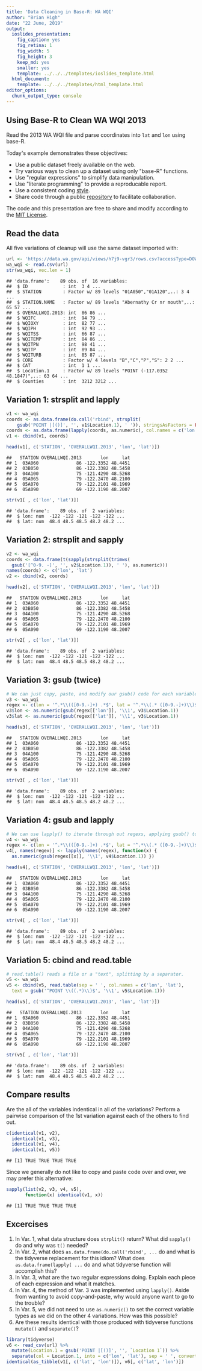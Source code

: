 ```yaml
---
title: 'Data Cleaning in Base-R: WA WQI'
author: "Brian High"
date: "22 June, 2019"
output:
  ioslides_presentation:
    fig_caption: yes
    fig_retina: 1
    fig_width: 5
    fig_height: 3
    keep_md: yes
    smaller: yes
    template: ../../../templates/ioslides_template.html
  html_document:
    template: ../../../templates/html_template.html
editor_options: 
  chunk_output_type: console
---
```








## Using Base-R to Clean WA WQI 2013

Read the 2013 WA WQI file and parse coordinates into `lat` and `lon` using base-R.

Today's example demonstrates these objectives:

* Use a public dataset freely available on the web.
* Try various ways to clean up a dataset using only "base-R" functions.
* Use "regular expressions" to simplify data manipulation.
* Use "literate programming" to provide a reproducable report.
* Use a consistent coding [style](https://google.github.io/styleguide/Rguide.xml).
* Share code through a public [repository](https://github.com/deohs/coders) to 
  facilitate collaboration.

The code and this presentation are free to share and modify according to the 
[MIT License](https://github.com/deohs/coders/blob/master/LICENSE).

## Read the data

All five variations of cleanup will use the same dataset imported with:


```r
url <- 'https://data.wa.gov/api/views/h7j9-vgr3/rows.csv?accessType=DOWNLOAD'
wa_wqi <- read.csv(url)
str(wa_wqi, vec.len = 1)
```

```
## 'data.frame':	89 obs. of  16 variables:
##  $ ID             : int  3 4 ...
##  $ STATION        : Factor w/ 89 levels "01A050","01A120",..: 3 4 ...
##  $ STATION.NAME   : Factor w/ 89 levels "Abernathy Cr nr mouth",..: 65 57 ...
##  $ OVERALLWQI.2013: int  86 86 ...
##  $ WQIFC          : int  94 79 ...
##  $ WQIOXY         : int  82 77 ...
##  $ WQIPH          : int  92 93 ...
##  $ WQITSS         : int  66 87 ...
##  $ WQITEMP        : int  84 86 ...
##  $ WQITPN         : int  98 41 ...
##  $ WQITP          : int  89 84 ...
##  $ WQITURB        : int  85 87 ...
##  $ CORE           : Factor w/ 4 levels "B","C","P","S": 2 2 ...
##  $ CAT            : int  1 1 ...
##  $ Location.1     : Factor w/ 89 levels "POINT (-117.0352 48.1847)",..: 63 64 ...
##  $ Counties       : int  3212 3212 ...
```

## Variation 1: strsplit and lapply


```r
v1 <- wa_wqi
coords <- as.data.frame(do.call('rbind', strsplit(
    gsub('POINT |[()]', '', v1$Location.1), ' ')), stringsAsFactors = FALSE)
coords <- as.data.frame(lapply(coords, as.numeric), col.names = c('lon', 'lat'))
v1 <- cbind(v1, coords)

head(v1[, c('STATION', 'OVERALLWQI.2013', 'lon', 'lat')])
```

```
##   STATION OVERALLWQI.2013       lon     lat
## 1  03A060              86 -122.3352 48.4451
## 2  03B050              86 -122.3382 48.5458
## 3  04A100              75 -121.4290 48.5268
## 4  05A065              79 -122.2470 48.2100
## 5  05A070              79 -122.2101 48.1969
## 6  05A090              69 -122.1190 48.2007
```

```r
str(v1[ , c('lon', 'lat')])
```

```
## 'data.frame':	89 obs. of  2 variables:
##  $ lon: num  -122 -122 -121 -122 -122 ...
##  $ lat: num  48.4 48.5 48.5 48.2 48.2 ...
```

## Variation 2: strsplit and sapply


```r
v2 <- wa_wqi
coords <- data.frame(t(sapply(strsplit(trimws(
  gsub('[^0-9. -]', '', v2$Location.1)), ' '), as.numeric)))
names(coords) <- c('lon', 'lat')
v2 <- cbind(v2, coords)

head(v2[, c('STATION', 'OVERALLWQI.2013', 'lon', 'lat')])
```

```
##   STATION OVERALLWQI.2013       lon     lat
## 1  03A060              86 -122.3352 48.4451
## 2  03B050              86 -122.3382 48.5458
## 3  04A100              75 -121.4290 48.5268
## 4  05A065              79 -122.2470 48.2100
## 5  05A070              79 -122.2101 48.1969
## 6  05A090              69 -122.1190 48.2007
```

```r
str(v2[ , c('lon', 'lat')])
```

```
## 'data.frame':	89 obs. of  2 variables:
##  $ lon: num  -122 -122 -121 -122 -122 ...
##  $ lat: num  48.4 48.5 48.5 48.2 48.2 ...
```

## Variation 3: gsub (twice)


```r
# We can just copy, paste, and modify our gsub() code for each variable.
v3 <- wa_wqi
regex <- c(lon = '^.*\\(([0-9.-]+) .*$', lat = '^.*\\(.* ([0-9.-]+)\\)$')
v3$lon <- as.numeric(gsub(regex[['lon']], '\\1', v3$Location.1))
v3$lat <- as.numeric(gsub(regex[['lat']], '\\1', v3$Location.1))

head(v3[, c('STATION', 'OVERALLWQI.2013', 'lon', 'lat')])
```

```
##   STATION OVERALLWQI.2013       lon     lat
## 1  03A060              86 -122.3352 48.4451
## 2  03B050              86 -122.3382 48.5458
## 3  04A100              75 -121.4290 48.5268
## 4  05A065              79 -122.2470 48.2100
## 5  05A070              79 -122.2101 48.1969
## 6  05A090              69 -122.1190 48.2007
```

```r
str(v3[ , c('lon', 'lat')])
```

```
## 'data.frame':	89 obs. of  2 variables:
##  $ lon: num  -122 -122 -121 -122 -122 ...
##  $ lat: num  48.4 48.5 48.5 48.2 48.2 ...
```

## Variation 4: gsub and lapply


```r
# We can use lapply() to iterate through out regexs, applying gsub() to each.
v4 <- wa_wqi
regex <- c(lon = '^.*\\(([0-9.-]+) .*$', lat = '^.*\\(.* ([0-9.-]+)\\)$')
v4[, names(regex)] <- lapply(names(regex), function(x) {
  as.numeric(gsub(regex[[x]], '\\1', v4$Location.1)) })

head(v4[, c('STATION', 'OVERALLWQI.2013', 'lon', 'lat')])
```

```
##   STATION OVERALLWQI.2013       lon     lat
## 1  03A060              86 -122.3352 48.4451
## 2  03B050              86 -122.3382 48.5458
## 3  04A100              75 -121.4290 48.5268
## 4  05A065              79 -122.2470 48.2100
## 5  05A070              79 -122.2101 48.1969
## 6  05A090              69 -122.1190 48.2007
```

```r
str(v4[ , c('lon', 'lat')])
```

```
## 'data.frame':	89 obs. of  2 variables:
##  $ lon: num  -122 -122 -121 -122 -122 ...
##  $ lat: num  48.4 48.5 48.5 48.2 48.2 ...
```

## Variation 5: cbind and read.table


```r
# read.table() reads a file or a "text", splitting by a separator.
v5 <- wa_wqi
v5 <- cbind(v5, read.table(sep = ' ', col.names = c('lon', 'lat'), 
  text = gsub('^POINT \\((.*)\\)$', '\\1', v5$Location.1)))

head(v5[, c('STATION', 'OVERALLWQI.2013', 'lon', 'lat')])
```

```
##   STATION OVERALLWQI.2013       lon     lat
## 1  03A060              86 -122.3352 48.4451
## 2  03B050              86 -122.3382 48.5458
## 3  04A100              75 -121.4290 48.5268
## 4  05A065              79 -122.2470 48.2100
## 5  05A070              79 -122.2101 48.1969
## 6  05A090              69 -122.1190 48.2007
```

```r
str(v5[ , c('lon', 'lat')])
```

```
## 'data.frame':	89 obs. of  2 variables:
##  $ lon: num  -122 -122 -121 -122 -122 ...
##  $ lat: num  48.4 48.5 48.5 48.2 48.2 ...
```

## Compare results

Are the all of the variables indentical in all of the variations? Perform a 
pairwise comparison of the 1st variation against each of the others to find out.


```r
c(identical(v1, v2),
  identical(v1, v3),
  identical(v1, v4),
  identical(v1, v5))
```

```
## [1] TRUE TRUE TRUE TRUE
```

Since we generally do not like to copy and paste code over and over, we may 
prefer this alternative:


```r
sapply(list(v2, v3, v4, v5), 
       function(x) identical(v1, x))
```

```
## [1] TRUE TRUE TRUE TRUE
```

## Excercises

1. In Var. 1, what data structure does `strplit()` return? What did `sapply()` 
   do and why was `t()` needed?
2. In Var. 2, what does `as.data.frame(do.call('rbind', ...` do and what is 
   the tidyverse replacement for this idiom? What does `as.data.frame(lapply( ...`
   do and what tidyverse function will accomplish this?
3. In Var. 3, what are the two regular expressions doing. Explain each piece of
   each expression and what it matches.
4. In Var. 4, the method of Var. 3 was implemented using `lapply()`. Aside from
   wanting to avoid copy-and-paste, why would anyone want to go to the trouble?
5. In Var. 5, we did not need to use `as.numeric()` to set the correct variable 
   types as we did on the other 4 variations. How was this possible?
6. Are these results identical with those produced with tidyverse functions 
   `mutate()` and `separate()`?


```r
library(tidyverse)
v6 <- read_csv(url) %>% 
  mutate(Location.1 = gsub('POINT |[()]', '', `Location 1`)) %>%
  separate(col = Location.1, into = c('lon', 'lat'), sep = ' ', convert = TRUE)
identical(as_tibble(v1[, c('lat', 'lon')]), v6[, c('lat', 'lon')])
```
